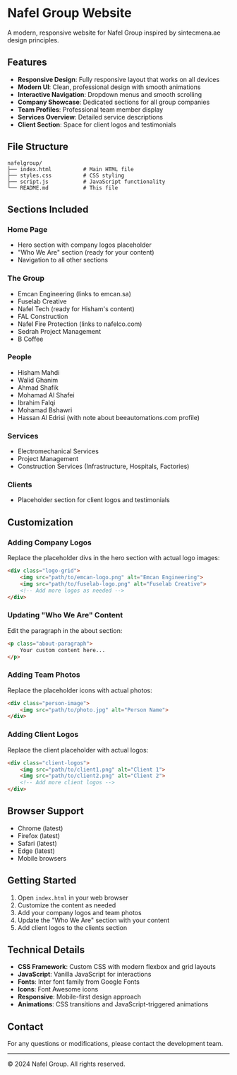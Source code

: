 # Nafel Group Website

A modern, responsive website for Nafel Group inspired by sintecmena.ae design principles.

## Features

- **Responsive Design**: Fully responsive layout that works on all devices
- **Modern UI**: Clean, professional design with smooth animations
- **Interactive Navigation**: Dropdown menus and smooth scrolling
- **Company Showcase**: Dedicated sections for all group companies
- **Team Profiles**: Professional team member display
- **Services Overview**: Detailed service descriptions
- **Client Section**: Space for client logos and testimonials

## File Structure

```
nafelgroup/
├── index.html          # Main HTML file
├── styles.css          # CSS styling
├── script.js           # JavaScript functionality
└── README.md           # This file
```

## Sections Included

### Home Page
- Hero section with company logos placeholder
- "Who We Are" section (ready for your content)
- Navigation to all other sections

### The Group
- Emcan Engineering (links to emcan.sa)
- Fuselab Creative
- Nafel Tech (ready for Hisham's content)
- FAL Construction
- Nafel Fire Protection (links to nafelco.com)
- Sedrah Project Management
- B Coffee

### People
- Hisham Mahdi
- Walid Ghanim
- Ahmad Shafik
- Mohamad Al Shafei
- Ibrahim Falqi
- Mohamad Bshawri
- Hassan Al Edrisi (with note about beeautomations.com profile)

### Services
- Electromechanical Services
- Project Management
- Construction Services (Infrastructure, Hospitals, Factories)

### Clients
- Placeholder section for client logos and testimonials

## Customization

### Adding Company Logos
Replace the placeholder divs in the hero section with actual logo images:

```html
<div class="logo-grid">
    <img src="path/to/emcan-logo.png" alt="Emcan Engineering">
    <img src="path/to/fuselab-logo.png" alt="Fuselab Creative">
    <!-- Add more logos as needed -->
</div>
```

### Updating "Who We Are" Content
Edit the paragraph in the about section:

```html
<p class="about-paragraph">
    Your custom content here...
</p>
```

### Adding Team Photos
Replace the placeholder icons with actual photos:

```html
<div class="person-image">
    <img src="path/to/photo.jpg" alt="Person Name">
</div>
```

### Adding Client Logos
Replace the client placeholder with actual logos:

```html
<div class="client-logos">
    <img src="path/to/client1.png" alt="Client 1">
    <img src="path/to/client2.png" alt="Client 2">
    <!-- Add more client logos -->
</div>
```

## Browser Support

- Chrome (latest)
- Firefox (latest)
- Safari (latest)
- Edge (latest)
- Mobile browsers

## Getting Started

1. Open `index.html` in your web browser
2. Customize the content as needed
3. Add your company logos and team photos
4. Update the "Who We Are" section with your content
5. Add client logos to the clients section

## Technical Details

- **CSS Framework**: Custom CSS with modern flexbox and grid layouts
- **JavaScript**: Vanilla JavaScript for interactions
- **Fonts**: Inter font family from Google Fonts
- **Icons**: Font Awesome icons
- **Responsive**: Mobile-first design approach
- **Animations**: CSS transitions and JavaScript-triggered animations

## Contact

For any questions or modifications, please contact the development team.

---

© 2024 Nafel Group. All rights reserved.



